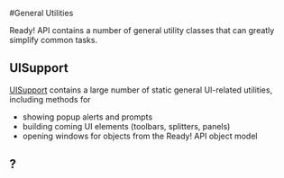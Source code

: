#General Utilities

Ready! API contains a number of general utility classes that can greatly simplify common tasks. 

## UISupport

[UISupport]() contains a large number of static general UI-related utilities, including methods for

- showing popup alerts and prompts
- building coming UI elements (toolbars, splitters, panels)
- opening windows for objects from the Ready! API object model

## ? 
